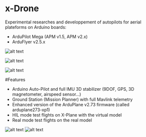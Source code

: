 x-Drone 
=======
Experimental researches and developpement of autopilots for aerial plateforms on Arduino boards:
* ArduPilot Mega (APM v1.5, APM v2.x) 
* ArduFlyer v2.5.x

![alt text](https://raw.github.com/jlnaudin/x-drone/master/images/calmato_hil_mode2.jpg "The Calmato for X-Plane")

![alt text](https://raw.github.com/jlnaudin/x-drone/master/images/calmato_real_mode1.jpg "The real Calmato tested in flight")

![alt text](https://raw.github.com/jlnaudin/x-drone/master/images/calmato_real_mode2.jpg "The real Calmato tested in flight")

#Features
* Arduino Auto-Pilot and full IMU 3D stabilizer (9DOF, GPS, 3D magnetometer, airspeed sensor...)
* Ground Station (Mission Planner) with full Mavlink telemetry
* Enhanced version of the ArduPlane v2.73 firmware (called arduplane273-xp1)
* HIL mode test flights on X-Plane with the virtual model
* Real mode test flights on the real model

![alt text](https://raw.github.com/jlnaudin/x-drone/master/images/calmato_hil_mode1.jpg "The Calmato for X-Plane")
![alt text](https://raw.github.com/jlnaudin/x-drone/master/images/calmato_real_mode5.jpg "The real Calmato tested in flight")
